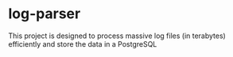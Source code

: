 # log-parser
This project is designed to process massive log files (in terabytes) efficiently and store the data in a PostgreSQL
